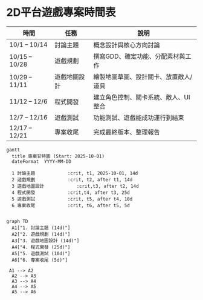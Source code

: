 
# 2D平台遊戲專案時間表

| 時間 | 任務 | 說明 |
|------|------|------|
| 10/1 – 10/14 | 討論主題 | 概念設計與核心方向討論 |
| 10/15 – 10/28 | 遊戲規劃 | 撰寫GDD、確定功能、分配素材與工作 |
| 10/29 – 11/11 | 遊戲地圖設計 | 繪製地圖草圖、設計關卡、放置敵人/道具 |
| 11/12 – 12/6 | 程式開發 | 建立角色控制、關卡系統、敵人、UI整合 |
| 12/7 – 12/16 | 遊戲測試 | 功能測試、遊戲能成功運行到結束 |
| 12/17 – 12/21 | 專案收尾 | 完成最終版本、整理報告 |

```mermaid
gantt
  title 專案甘特圖 (Start: 2025-10-01)
  dateFormat  YYYY-MM-DD

  1 討論主題            :crit, t1, 2025-10-01, 14d
  2 遊戲規劃            :crit, t2, after t1, 14d
  3 遊戲地圖設計            :crit,t3, after t2, 14d
  4 程式開發            :crit,t4, after t3, 25d
  5 遊戲測試            :crit, t5, after t4, 10d
  6 專案收尾            :crit, t6, after t5, 5d
```
```mermaid

graph TD
  A1["1. 討論主題 (14d)"]
  A2["2. 遊戲規劃 (14d)"]
  A3["3. 遊戲地圖設計 (14d)"]
  A4["4. 程式開發 (25d)"]
  A5["5. 遊戲測試 (10d)"]
  A6["6. 專案收尾 (5d)"]

 A1 --> A2
  A2 --> A3
  A3 --> A4
  A4 --> A5
  A5 --> A6
